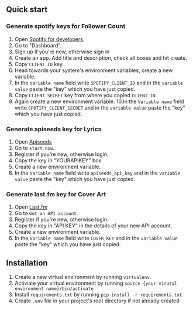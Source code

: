 ## Quick start
### Generate spotify keys for Follower Count

1. Open [Spotify for developers](https://developer.spotify.com/documentation/). 
2. Go to "Dashboard".
3. Sign up if you're new, otherwise sign in
4. Create an app. Add title and description, check all boxes and hit create.
5. Copy `CLIENT ID` key.
6. Head towards your system's environment variables, create a new variable.
7. In the `Variable name` field write `SPOTIFY_CLIENT_ID` and in the `variable value` paste the "key" which you have just copied.
8. Copy `CLIENT SECRET` key from where you copied `CLIENT ID`.
9. Again create a new environment variable.
10.In the `Variable name` field write `SPOTIFY_CLIENT_SECRET` and in the `variable value` paste the "key" which you have just copied.

### Generate apiseeds key for Lyrics

1. Open [Apiseeds](https://apiseeds.com)
2. Go to `start now`.
3. Register if you're new, otherwise login.
4. Copy the key in "YOURAPIKEY" box.
5. Create a new environment variable.
6. In the `Variable name` field write `apiseeds_api_key` and in the `variable value` paste the "key" which you have just copied.

### Generate last.fm key for Cover Art

1. Open [Last.fm](https://www.last.fm/api)
2. Go to `Get an API account`.
3. Register if you're new, otherwise login.
4. Copy the key in "API KEY" in the details of your new API account.
5. Create a new environment variable.
6. In the `Variable name` field write `COVER_KEY` and in the `variable value` paste the "key" which you have just copied.


## Installation

1. Create a new virtual environment by running `virtualenv`.
2. Activiate your virtual environment by running `source {your virutal environment name}/bin/activate`
3. Install `requirements.txt` by running `pip install -r requirements.txt`
4. Create `.env` file in your project's root directory if not already created
